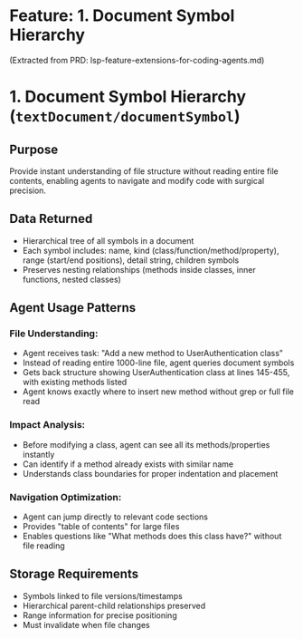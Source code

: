 # Feature: 1. Document Symbol Hierarchy
(Extracted from PRD: lsp-feature-extensions-for-coding-agents.md)

# 1. Document Symbol Hierarchy (`textDocument/documentSymbol`)

## Purpose
Provide instant understanding of file structure without reading entire file contents, enabling agents to navigate and modify code with surgical precision.

## Data Returned
- Hierarchical tree of all symbols in a document
- Each symbol includes: name, kind (class/function/method/property), range (start/end positions), detail string, children symbols
- Preserves nesting relationships (methods inside classes, inner functions, nested classes)

## Agent Usage Patterns

### File Understanding:
- Agent receives task: "Add a new method to UserAuthentication class"
- Instead of reading entire 1000-line file, agent queries document symbols
- Gets back structure showing UserAuthentication class at lines 145-455, with existing methods listed
- Agent knows exactly where to insert new method without grep or full file read

### Impact Analysis:
- Before modifying a class, agent can see all its methods/properties instantly
- Can identify if a method already exists with similar name
- Understands class boundaries for proper indentation and placement

### Navigation Optimization:
- Agent can jump directly to relevant code sections
- Provides "table of contents" for large files
- Enables questions like "What methods does this class have?" without file reading

## Storage Requirements
- Symbols linked to file versions/timestamps
- Hierarchical parent-child relationships preserved
- Range information for precise positioning
- Must invalidate when file changes